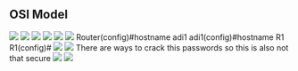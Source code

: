 
OSI Model
-------------------------------
<img src="https://user-images.githubusercontent.com/84318379/230419244-656aa126-eb48-4aef-a9f2-39063e22e432.png" >
<img src="https://user-images.githubusercontent.com/84318379/230413938-2120f71b-b750-4d70-b237-dcdde6e5321c.png" >
<img src="https://user-images.githubusercontent.com/84318379/230414293-c15aac42-0857-467d-a068-3b8a8bc9d66b.png" >
<img src="https://user-images.githubusercontent.com/84318379/230414695-628bd51a-765f-4279-8e2a-4ea524387b95.png" >
<img src="https://user-images.githubusercontent.com/84318379/230414898-82daf47b-d9e9-4ae2-8d1f-590fc666761f.png" >
<img src="https://user-images.githubusercontent.com/84318379/230415082-e677d290-0469-4aeb-ae97-e865c4ad5eaa.png" >
Router(config)#hostname adi1
adi1(config)#hostname R1      
R1(config)#
<img src="https://user-images.githubusercontent.com/84318379/230422400-aec0e96a-8fd8-4da4-9115-508258935242.png" >
<img src="https://user-images.githubusercontent.com/84318379/230423495-85811cc3-f543-4dca-be38-80fb9f78586e.png">
There are ways to crack this passwords so this is also not that secure
<img src="https://user-images.githubusercontent.com/84318379/230424023-5f087602-e974-4573-9c00-c731bf9c7f04.png">
<img src="https://user-images.githubusercontent.com/84318379/230425070-30163b71-5ebb-41cf-b6fc-981dde1959ac.png">